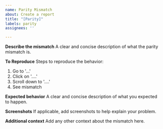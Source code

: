```yaml
---
name: Parity Mismatch
about: Create a report
title: "[Parity]"
labels: parity
assignees: ''

---
```


**Describe the mismatch**
A clear and concise description of what the parity mismatch is.

**To Reproduce**
Steps to reproduce the behavior:
1. Go to '...'
2. Click on '....'
3. Scroll down to '....'
4. See mismatch

**Expected behavior**
A clear and concise description of what you expected to happen.

**Screenshots**
If applicable, add screenshots to help explain your problem.

**Additional context**
Add any other context about the mismatch here.
